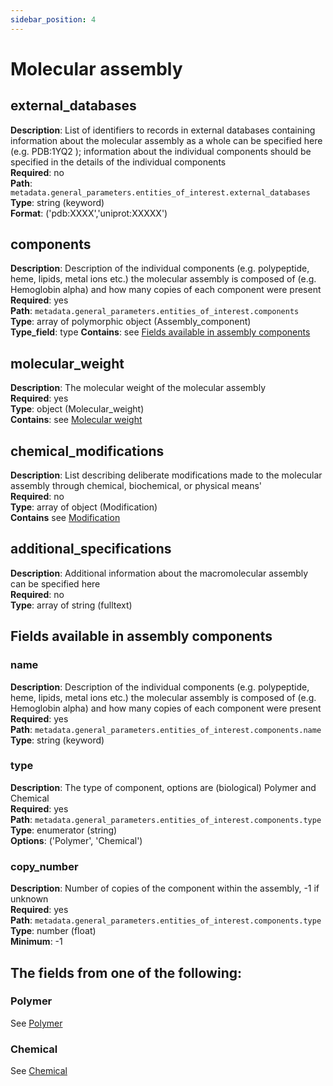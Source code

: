 ```yaml
---
sidebar_position: 4
---
```

# Molecular assembly

## external_databases

**Description**: List of identifiers to records in external databases containing information about the molecular assembly as a whole can be specified here (e.g. PDB:1YQ2 ); information about the individual components should be specified in the details of the individual components <br/>
**Required**: no <br/>
**Path**: `metadata.general_parameters.entities_of_interest.external_databases` <br/>
**Type**: string (keyword) <br/>
**Format**: ('pdb:XXXX','uniprot:XXXXX')

## components

**Description**: Description of the individual components (e.g. polypeptide, heme, lipids, metal ions etc.) the molecular assembly is composed of (e.g. Hemoglobin alpha) and how many copies of each component were present <br/>
**Required**: yes <br/>
**Path**: `metadata.general_parameters.entities_of_interest.components` <br/>
**Type**: array of polymorphic object (Assembly_component) <br/>
**Type_field**: type 
**Contains**: see [Fields available in assembly components](#fields-available-in-assembly-components)


## molecular_weight

**Description**: The molecular weight of the molecular assembly<br/>
**Required**: yes <br/>
**Type**: object (Molecular_weight) <br/>
**Contains**: see [Molecular weight](../../reusable_elements/molecular_weight.md)

## chemical_modifications

**Description**: List describing deliberate modifications made to the molecular assembly through chemical, biochemical, or physical means'<br/>
**Required**: no <br/>
**Type**: array of object (Modification)  <br/>
**Contains** see [Modification](../../reusable_elements/modification.md)


## additional_specifications

**Description**: Additional information about the macromolecular assembly can be specified here<br/>
**Required**: no <br/>
**Type**: array of string (fulltext) <br/>
 

## Fields available in assembly components

### name 

**Description**: Description of the individual components (e.g. polypeptide, heme, lipids, metal ions etc.) the molecular assembly is composed of (e.g. Hemoglobin alpha) and how many copies of each component were present <br/>
**Required**: yes <br/>
**Path**: `metadata.general_parameters.entities_of_interest.components.name` <br/>
**Type**: string (keyword) <br/>

### type 

**Description**: The type of component, options are (biological) Polymer and Chemical <br/>
**Required**: yes <br/>
**Path**: `metadata.general_parameters.entities_of_interest.components.type` <br/>
**Type**: enumerator (string) <br/>
**Options**: ('Polymer', 'Chemical')

### copy_number 

**Description**: Number of copies of the component within the assembly, -1 if unknown <br/>
**Required**: yes <br/>
**Path**: `metadata.general_parameters.entities_of_interest.components.type` <br/>
**Type**: number (float) <br/>
**Minimum**: -1 <br/>


## The fields from one of the following:

### Polymer

See [Polymer](polymer.md)  

### Chemical

See [Chemical](chemical.md)  
